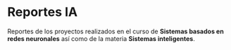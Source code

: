 # Reportes IA
Reportes de los proyectos realizados en el curso de **Sistemas basados en redes neuronales** así como de la materia **Sistemas inteligentes**.
